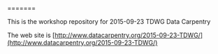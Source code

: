 =======

This is the workshop repository for 2015-09-23 TDWG Data Carpentry 

The web site is [http://www.datacarpentry.org/2015-09-23-TDWG/](http://www.datacarpentry.org/2015-09-23-TDWG/)